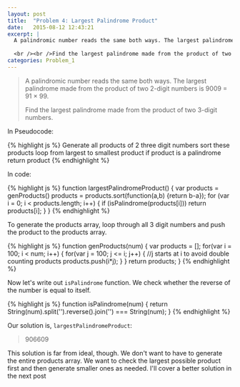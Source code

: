 ```yaml
---
layout: post
title:  "Problem 4: Largest Palindrome Product"
date:   2015-08-12 12:43:21
excerpt: |
  A palindromic number reads the same both ways. The largest palindrome made from the product of two 2-digit numbers is 9009 = 91 × 99.
  
  <br /><br />Find the largest palindrome made from the product of two 3-digit numbers.
categories: Problem_1
---
```


> A palindromic number reads the same both ways. The largest palindrome made from the product of two 2-digit numbers is 9009 = 91 × 99.
> 
> Find the largest palindrome made from the product of two 3-digit numbers.

In Pseudocode:

{% highlight js %}
Generate all products of 2 three digit numbers
sort these products
loop from largest to smallest product
  if product is a palindrome
    return product
{% endhighlight %}

In code:

{% highlight js %}
function largestPalindromeProduct() {
  var products = genProducts()
  products = products.sort(function(a,b) {return b-a});
  for (var i = 0; i < products.length; i++) {
    if (isPalindrome(products[i])) return products[i];
  }
}
{% endhighlight %}


To generate the products array, loop through all 3 digit numbers and push the product to the products array.

{% highlight js %}
function genProducts(num) {
  var products = [];
  for(var i = 100; i < num; i++) {
    for(var j = 100; j <= i; j++) { //j starts at i to avoid double counting products
      products.push(i*j);
    }
  }
  return products;
}
{% endhighlight %}

Now let's write out `isPalindrome` function. We check whether the reverse of the number is equal to itself.

{% highlight js %}
function isPalindrome(num) {
  return String(num).split('').reverse().join('') === String(num);
}
{% endhighlight %}

Our solution is, `largestPalindromeProduct`:

> 906609 


This solution is far from ideal, though. We don't want to have to generate the entire products array. We want to check the largest possible product first and then generate smaller ones as needed. I'll cover a better solution in the next post


